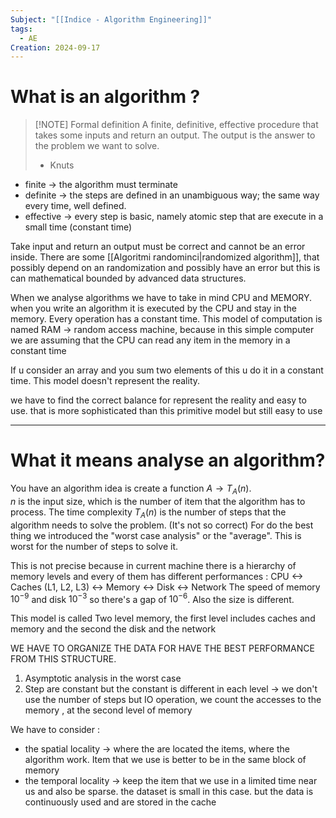 ```yaml
---
Subject: "[[Indice - Algorithm Engineering]]"
tags:
  - AE
Creation: 2024-09-17
---
```

# What is an algorithm ?


> [!NOTE] Formal definition 
> A finite, definitive, effective procedure that takes some inputs and return an output. 
> The output is the answer to the problem we want to solve.
> - Knuts

- finite -> the algorithm must terminate
- definite -> the steps are defined in an unambiguous way; the same way every time, well defined.
- effective -> every step is basic, namely atomic step that are execute in a small time (constant time) 

Take input and return an output must be correct and cannot be an error inside.
There are some [[Algoritmi randominci|randomized algorithm]], that possibly depend on an randomization and possibly have an error but this is can mathematical bounded by advanced data structures.

When we analyse algorithms we have to take in mind CPU and MEMORY. when you write an algorithm it is executed by the CPU and stay in the memory. Every operation has a constant time.
This model of computation is named RAM -> random access machine, because in this simple computer we are assuming that the CPU can read any item in the memory in a constant time

If u consider an array and you sum two elements of this u do it in a constant time.
This model doesn't represent the reality.

we have to find the correct balance for represent the reality and easy to use. that is more sophisticated than this primitive model but still easy to use



---
# What it means analyse an algorithm?

You have an algorithm idea is create a function $A\rightarrow T_A(n)$.  
$n$ is the input size, which is the number of item that the algorithm has to process.
The time complexity $T_{A}(n)$ is the number of steps that the algorithm needs to solve the problem. (It's not so correct)
For do the best thing we introduced the "worst case analysis" or the "average". 
This is worst for the number of steps to solve it.

This is not precise because in current machine there is a hierarchy of memory levels and every of them has different performances :
	CPU <-> Caches (L1, L2, L3) <-> Memory <-> Disk <-> Network
The speed of memory $10^{-9}$ and disk $10^{-3}$ so there's a gap of $10^{-6}$.
Also the size is different.

This model is called Two level memory, the first level includes caches and memory and the second the disk and the network

WE HAVE TO ORGANIZE THE DATA FOR HAVE THE BEST PERFORMANCE FROM THIS STRUCTURE. 


1. Asymptotic analysis in the worst case 
2. Step are constant but the constant is different in each level -> we don't use the number of steps but IO operation, we count the accesses to the memory , at the second level of memory


We have to consider :
- the spatial locality -> where the are located the items, where the algorithm work. Item that we use is better to be in the same block of memory
- the temporal locality -> keep the item that we use in a limited time near us and also be sparse. the dataset is small in this case. but the data is continuously used and are stored in the cache